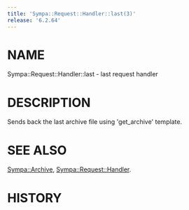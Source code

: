 ```yaml
---
title: 'Sympa::Request::Handler::last(3)'
release: '6.2.64'
---
```


# NAME

Sympa::Request::Handler::last - last request handler

# DESCRIPTION

Sends back the last archive file using 'get\_archive' template.

# SEE ALSO

[Sympa::Archive](./Sympa-Archive.3.md), [Sympa::Request::Handler](./Sympa-Request-Handler.3.md).

# HISTORY

